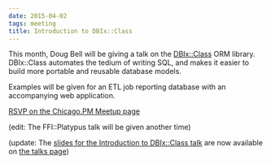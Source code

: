 ```yaml
---
date: 2015-04-02
tags: meeting
title: Introduction to DBIx::Class
---
```


This month, Doug Bell will be giving a talk on the
[DBIx::Class](http://metacpan.org/pod/DBIx::Class) ORM library.  DBIx::Class
automates the tedium of writing SQL, and makes it easier to build more portable
and reusable database models.

Examples will be given for an ETL job reporting database with an accompanying
web application.

[RSVP on the Chicago.PM Meetup page](http://www.meetup.com/ChicagoPM/events/220967211/)

(edit: The FFI::Platypus talk will be given another time)

(update: The [slides for the Introduction to DBIx::Class
talk](http://preaction.github.io/Introduction-to-DBIx-Class) are now available
on [the talks page](/talks))
